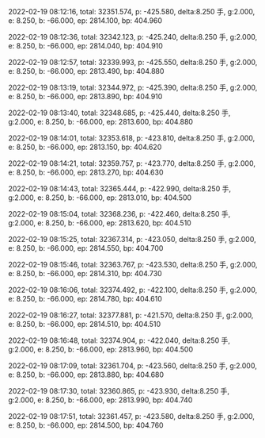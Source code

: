 2022-02-19 08:12:16, total: 32351.574, p: -425.580, delta:8.250 手, g:2.000, e: 8.250, b: -66.000, ep: 2814.100, bp: 404.960

2022-02-19 08:12:36, total: 32342.123, p: -425.240, delta:8.250 手, g:2.000, e: 8.250, b: -66.000, ep: 2814.040, bp: 404.910

2022-02-19 08:12:57, total: 32339.993, p: -425.550, delta:8.250 手, g:2.000, e: 8.250, b: -66.000, ep: 2813.490, bp: 404.880

2022-02-19 08:13:19, total: 32344.972, p: -425.390, delta:8.250 手, g:2.000, e: 8.250, b: -66.000, ep: 2813.890, bp: 404.910

2022-02-19 08:13:40, total: 32348.685, p: -425.440, delta:8.250 手, g:2.000, e: 8.250, b: -66.000, ep: 2813.600, bp: 404.880

2022-02-19 08:14:01, total: 32353.618, p: -423.810, delta:8.250 手, g:2.000, e: 8.250, b: -66.000, ep: 2813.150, bp: 404.620

2022-02-19 08:14:21, total: 32359.757, p: -423.770, delta:8.250 手, g:2.000, e: 8.250, b: -66.000, ep: 2813.270, bp: 404.630

2022-02-19 08:14:43, total: 32365.444, p: -422.990, delta:8.250 手, g:2.000, e: 8.250, b: -66.000, ep: 2813.010, bp: 404.500

2022-02-19 08:15:04, total: 32368.236, p: -422.460, delta:8.250 手, g:2.000, e: 8.250, b: -66.000, ep: 2813.620, bp: 404.510

2022-02-19 08:15:25, total: 32367.314, p: -423.050, delta:8.250 手, g:2.000, e: 8.250, b: -66.000, ep: 2814.550, bp: 404.700

2022-02-19 08:15:46, total: 32363.767, p: -423.530, delta:8.250 手, g:2.000, e: 8.250, b: -66.000, ep: 2814.310, bp: 404.730

2022-02-19 08:16:06, total: 32374.492, p: -422.100, delta:8.250 手, g:2.000, e: 8.250, b: -66.000, ep: 2814.780, bp: 404.610

2022-02-19 08:16:27, total: 32377.881, p: -421.570, delta:8.250 手, g:2.000, e: 8.250, b: -66.000, ep: 2814.510, bp: 404.510

2022-02-19 08:16:48, total: 32374.904, p: -422.040, delta:8.250 手, g:2.000, e: 8.250, b: -66.000, ep: 2813.960, bp: 404.500

2022-02-19 08:17:09, total: 32361.704, p: -423.560, delta:8.250 手, g:2.000, e: 8.250, b: -66.000, ep: 2813.880, bp: 404.680

2022-02-19 08:17:30, total: 32360.865, p: -423.930, delta:8.250 手, g:2.000, e: 8.250, b: -66.000, ep: 2813.990, bp: 404.740

2022-02-19 08:17:51, total: 32361.457, p: -423.580, delta:8.250 手, g:2.000, e: 8.250, b: -66.000, ep: 2814.500, bp: 404.760
